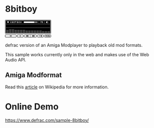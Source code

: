 8bitboy
=======
![8bitboy](/screenshot.gif?raw=true "8bitboy")

defrac version of an Amiga Modplayer to playback old mod formats.

This sample works currently only in the web and makes use of
the Web Audio API.


Amiga Modformat
---------------
Read this [article](http://en.wikipedia.org/wiki/MOD_(file_format) "Mod Format") on Wikipedia
for more information.

Online Demo
===========
https://www.defrac.com/sample-8bitboy/
